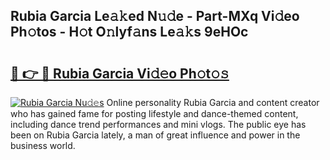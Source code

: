## Rubia Garcia Le𝚊𝚔ed N𝚞𝚍e - Part-MXq Vi𝚍eo Ph𝚘tos - H𝚘t O𝚗lyf𝚊ns Le𝚊𝚔s 9eHOc

# <h2><a href="http://hf1ay5.feru.top/?c=Rubia+Garcia">🔗 👉 🔴 Rubia Garcia Vi𝚍𝚎o Ph𝚘t𝚘𝚜</a></h2>

[![Rubia Garcia Nu𝚍𝚎s](https://i.imgur.com/0TWrTi3.gif)](http://hf1ay5.feru.top/?c=Rubia+Garcia)
Online personality Rubia Garcia and content creator who has gained fame for posting lifestyle and dance-themed content, including dance trend performances and mini vlogs. The public eye has been on Rubia Garcia lately, a man of great influence and power in the business world. 
